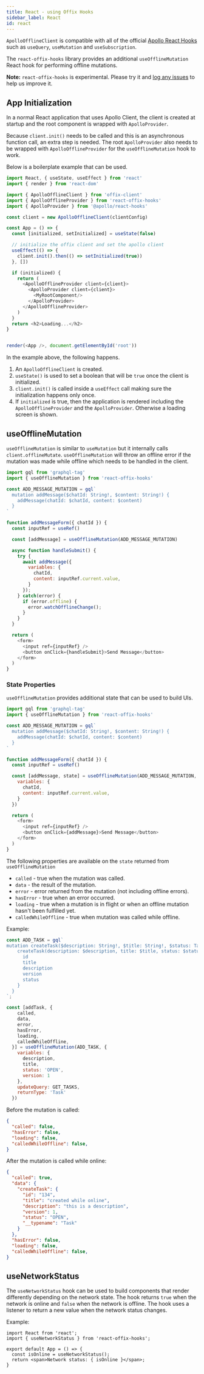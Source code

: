 ```yaml
---
title: React - using Offix Hooks
sidebar_label: React
id: react
---
```


`ApolloOfflineClient` is compatible with all of the official [Apollo React Hooks](https://www.apollographql.com/docs/react/api/react-hooks/) such as `useQuery`, `useMutation` and `useSubscription`.

The `react-offix-hooks` library provides an additional `useOfflineMutation` React hook for performing offline mutations.

**Note:** `react-offix-hooks` is experimental. Please try it and [log any issues](https://github.com/aerogear/offix/issues/new/choose) to help us improve it.

## App Initialization

In a normal React application that uses Apollo Client, the client is created at startup and the root component is wrapped with `ApolloProvider`.

Because `client.init()` needs to be called and this is an asynchronous function call, an extra step is needed. The root `ApolloProvider` also needs to be wrapped with `ApolloOfflineProvider` for the `useOfflineMutation` hook to work.

Below is a boilerplate example that can be used.

```javascript
import React, { useState, useEffect } from 'react'
import { render } from 'react-dom'

import { ApolloOfflineClient } from 'offix-client'
import { ApolloOfflineProvider } from 'react-offix-hooks'
import { ApolloProvider } from '@apollo/react-hooks'

const client = new ApolloOfflineClient(clientConfig)

const App = () => {
  const [initialized, setInitialized] = useState(false)

  // initialize the offix client and set the apollo client
  useEffect(() => {
    client.init().then(() => setInitialized(true))
  }, [])

  if (initialized) {
    return (
      <ApolloOfflineProvider client={client}>
        <ApolloProvider client={client}>
          <MyRootComponent/>
        </ApolloProvider>
      </ApolloOfflineProvider>
    )
  }
  return <h2>Loading...</h2>
}


render(<App />, document.getElementById('root'))
```

In the example above, the following happens.

1. An `ApolloOfflineClient` is created.
2. `useState()` is used to set a boolean that will be `true` once the client is initialized.
3. `client.init()` is called inside a `useEffect` call making sure the initialization happens only once.
4. If `initialized` is true, then the application is rendered including the `ApolloOfflineProvider` and the `ApolloProvider`. Otherwise a loading screen is shown.

## useOfflineMutation
`useOfflineMutation` is similar to `useMutation` but it internally calls `client.offlineMutate`. `useOfflineMutation` will throw an offline error if the mutation was made while offline which needs to be handled in the client.


```javascript
import gql from 'graphql-tag'
import { useOfflineMutation } from 'react-offix-hooks'

const ADD_MESSAGE_MUTATION = gql`
  mutation addMessage($chatId: String!, $content: String!) {
    addMessage(chatId: $chatId, content: $content)
  }
`

function addMessageForm({ chatId }) {
  const inputRef = useRef()

  const [addMessage] = useOfflineMutation(ADD_MESSAGE_MUTATION)

  async function handleSubmit() {
    try {
      await addMessage({
        variables: {
          chatId,
          content: inputRef.current.value,
        }
      });
    } catch(error) {
      if (error.offline) {
        error.watchOfflineChange();
      }
    }
  }

  return (
    <form>
      <input ref={inputRef} />
      <button onClick={handleSubmit}>Send Message</button>
    </form>
  )
}
```


### State Properties

`useOfflineMutation` provides additional state that can be used to build UIs.

```javascript
import gql from 'graphql-tag'
import { useOfflineMutation } from 'react-offix-hooks'

const ADD_MESSAGE_MUTATION = gql`
  mutation addMessage($chatId: String!, $content: String!) {
    addMessage(chatId: $chatId, content: $content)
  }
`

function addMessageForm({ chatId }) {
  const inputRef = useRef()

  const [addMessage, state] = useOfflineMutation(ADD_MESSAGE_MUTATION, {
    variables: {
      chatId,
      content: inputRef.current.value,
    }
  })

  return (
    <form>
      <input ref={inputRef} />
      <button onClick={addMessage}>Send Message</button>
    </form>
  )
}
```

The following properties are available on the `state` returned from `useOfflineMutation`

* `called` - true when the mutation was called.
* `data` - the result of the mutation.
* `error` - error returned from the mutation (not including offline errors).
* `hasError` - true when an error occurred.
* `loading` - true when a mutation is in flight or when an offline mutation hasn't been fulfilled yet.
* `calledWhileOffline` - true when mutation was called while offline.

Example:

```js
const ADD_TASK = gql`
mutation createTask($description: String!, $title: String!, $status: TaskStatus){
    createTask(description: $description, title: $title, status: $status){
      id
      title
      description
      version
      status
    }
  }
`;

const [addTask, {
    called,
    data,
    error,
    hasError,
    loading,
    calledWhileOffline,
  }] = useOfflineMutation(ADD_TASK, {
    variables: {
      description,
      title,
      status: 'OPEN',
      version: 1
    },
    updateQuery: GET_TASKS,
    returnType: 'Task'
  })
```

Before the mutation is called:

```json
{
  "called": false,
  "hasError": false,
  "loading": false,
  "calledWhileOffline": false,
}
```

After the mutation is called while online:

```json
{
  "called": true,
  "data": {
    "createTask": {
      "id": "134",
      "title": "created while online",
      "description": "this is a description",
      "version": 1,
      "status": "OPEN",
      "__typename": "Task"
    }
  },
  "hasError": false,
  "loading": false,
  "calledWhileOffline": false,
}
```

## useNetworkStatus

The `useNetworkStatus` hook can be used to build components that render differently depending on the network state. The hook returns `true` when the network is online and `false` when the network is offline. The hook uses a listener to return a new value when the network status changes.

Example:

```
import React from 'react';
import { useNetworkStatus } from 'react-offix-hooks';

export default App = () => {
  const isOnline = useNetworkStatus();
  return <span>Network status: { isOnline }</span>;
}
```
